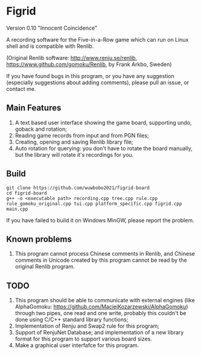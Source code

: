 # Figrid
Version 0.10 "Innocent Coincidence"

A recording software for the Five-in-a-Row game which can run on Linux shell and is compatible with Renlib.

(Original Renlib software: <http://www.renju.se/renlib>, <https://www.github.com/gomoku/Renlib>, by Frank Arkbo, Sweden)

If you have found bugs in this program, or you have any suggestion (especially suggestions about adding comments), please pull an issue, or contact me.

## Main Features
1. A text based user interface showing the game board, supporting undo, goback and rotation;
2. Reading game records from input and from PGN files;
3. Creating, opening and saving Renlib library file;
4. Auto rotation for querying: you don't have to rotate the board manually, but the library will rotate it's recordings for you.

## Build
```
git clone https://github.com/wuwbobo2021/figrid-board
cd figrid-board
g++ -o <executable path> recording.cpp tree.cpp rule.cpp rule_gomoku_original.cpp tui.cpp platform_specific.cpp figrid.cpp main.cpp
```
If you have failed to build it on Windows MinGW, please report the problem.

## Known problems
1. This program cannot process Chinese comments in Renlib, and Chinese comments in Unicode created by this program cannot be read by the original Renlib program.

## TODO
1. This program should be able to communicate with external engines (like AlphaGomoku: <https://github.com/MaciejKozarzewski/AlphaGomoku>) through two pipes, one read and one write, probably this couldn't be done using C/C++ standard library functions;
2. Implementation of Renju and Swap2 rule for this program;
3. Support of RenjuNet Database; and implementation of a new library format for this program to support various board sizes.
4. Make a graphical user interfafce for this program.

